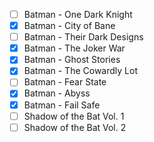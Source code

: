 - [ ] Batman - One Dark Knight
- [X] Batman - City of Bane
- [ ] Batman - Their Dark Designs
- [X] Batman - The Joker War
- [X] Batman - Ghost Stories
- [X] Batman - The Cowardly Lot
- [ ] Batman - Fear State
- [X] Batman - Abyss
- [x] Batman - Fail Safe
- [ ] Shadow of the Bat Vol. 1
- [ ] Shadow of the Bat Vol. 2
